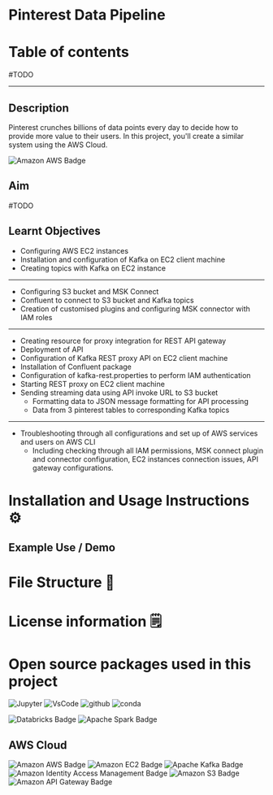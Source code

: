 # Pinterest Data Pipeline

# Table of contents


#TODO

--- 
## Description
Pinterest crunches billions of data points every day to decide how to provide more value to their users. In this project, you'll create a similar system using the AWS Cloud. 


![Amazon AWS Badge](https://img.shields.io/badge/Amazon%20AWS-232F3E?logo=amazonaws&logoColor=fff&style=for-the-badge)

## Aim

#TODO

## Learnt Objectives

- Configuring AWS EC2 instances
- Installation and configuration of Kafka on EC2 client machine
- Creating topics with Kafka on EC2 instance

---

- Configuring S3 bucket and MSK Connect
- Confluent to connect to S3 bucket and Kafka topics
- Creation of customised plugins and configuring MSK connector with IAM roles
  
---

- Creating resource for proxy integration for REST API gateway
- Deployment of API
- Configuration of Kafka REST proxy API on EC2 client machine
- Installation of Confluent package
- Configuration of kafka-rest.properties to perform IAM authentication
- Starting REST proxy on EC2 client machine
- Sending streaming data using API invoke URL to S3 bucket
  - Formatting data to JSON message formatting for API processing
  - Data from 3 pinterest tables to corresponding Kafka topics
  
---

- Troubleshooting through all configurations and set up of AWS services and users on AWS CLI
  - Including checking through all IAM permissions, MSK connect plugin and connector configuration, EC2 instances connection issues, API gateway configurations. 

# Installation and Usage Instructions ⚙


## Example Use / Demo

# File Structure 📂


# License information 🗒


# Open source packages used in this project

![Jupyter](https://img.shields.io/badge/Jupyter-F37626.svg?&style=for-the-badge&logo=Jupyter&logoColor=white)
![VsCode](https://img.shields.io/badge/VSCode-0078D4?style=for-the-badge&logo=visual%20studio%20code&logoColor=white)
![github](https://img.shields.io/badge/GitHub-100000?style=for-the-badge&logo=github&logoColor=white)
![conda](https://img.shields.io/badge/conda-342B029.svg?&style=for-the-badge&logo=anaconda&logoColor=white)

![Databricks Badge](https://img.shields.io/badge/Databricks-FF3621?logo=databricks&logoColor=fff&style=for-the-badge)
![Apache Spark Badge](https://img.shields.io/badge/Apache%20Spark-E25A1C?logo=apachespark&logoColor=fff&style=for-the-badge)

## AWS Cloud

![Amazon AWS Badge](https://img.shields.io/badge/Amazon%20AWS-232F3E?logo=amazonaws&logoColor=fff&style=for-the-badge)
![Amazon EC2 Badge](https://img.shields.io/badge/Amazon%20EC2-F90?logo=amazonec2&logoColor=fff&style=for-the-badge)
![Apache Kafka Badge](https://img.shields.io/badge/Apache%20Kafka-231F20?logo=apachekafka&logoColor=fff&style=for-the-badge)
![Amazon Identity Access Management Badge](https://img.shields.io/badge/Amazon%20Identity%20Access%20Management-DD344C?logo=amazoniam&logoColor=fff&style=for-the-badge)
![Amazon S3 Badge](https://img.shields.io/badge/Amazon%20S3-569A31?logo=amazons3&logoColor=fff&style=for-the-badge)
![Amazon API Gateway Badge](https://img.shields.io/badge/Amazon%20API%20Gateway-FF4F8B?logo=amazonapigateway&logoColor=fff&style=for-the-badge)